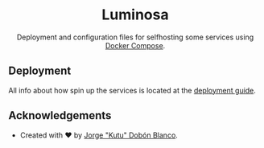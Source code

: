 <div align="center">
<h1>Luminosa</h1>

Deployment and configuration files for selfhosting some services using [Docker Compose](https://docs.docker.com/compose/).
</div>

## Deployment
All info about how spin up the services is located at the [deployment guide](./DEPLOYMENT.md).

## Acknowledgements
- Created with :heart: by [Jorge "Kutu" Dobón Blanco](https://dobon.dev).
